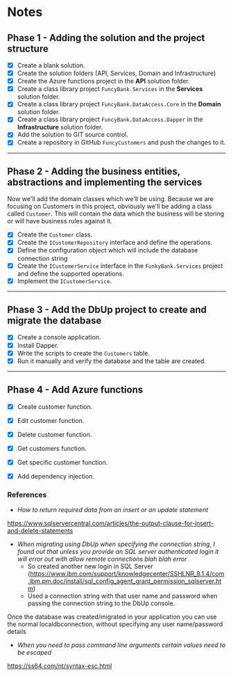 # Notes

## Phase 1 - Adding the solution and the project structure

- [x] Create a blank solution.
- [x] Create the solution folders (API, Services, Domain and Infrastructure)
- [x] Create the Azure functions project in the **API** solution folder.
- [x] Create a class library project `FuncyBank.Services` in the **Services** solution folder.
- [x] Create a class library project `FuncyBank.DataAccess.Core` in the **Domain** solution folder.
- [x] Create a class library project `FuncyBank.DataAccess.Dapper` in the **Infrastructure** solution folder.
- [x] Add the solution to GIT source control.
- [x] Create a repository in GitHub `FuncyCustomers` and push the changes to it.

---

## Phase 2 - Adding the business entities, abstractions and implementing the services

Now we'll add the domain classes which we'll be using. Because we are focusing on Customers in this project,
obviously we'll be adding a class called `Customer`. This will contain the data which the business will be storing or will have business rules against it.

- [x] Create the `Customer` class.
- [x] Create the `ICustomerRepository` interface and define the operations.
- [x] Define the configuration object which will include the database connection string
- [x] Create the `ICustomerService` interface in the `FunkyBank.Services` project and define the supported operations.
- [x] Implement the `ICustomerService`.

---

## Phase 3 - Add the DbUp project to create and migrate the database

- [x] Create a console application.
- [x] Install Dapper.
- [x] Write the scripts to create the `Customers` table.
- [x] Run it manually and verify the database and the table are created.

---

## Phase 4 - Add Azure functions

- [x] Create customer function.
- [x] Edit customer function.
- [x] Delete customer function.
- [x] Get customers function.
- [x] Get specific customer function.
- [x] Add dependency injection.


### References

* *How to return required data from an insert or an update statement*

https://www.sqlservercentral.com/articles/the-output-clause-for-insert-and-delete-statements

* *When migrating using DbUp when specifying the connection string, I found out that unless you provide an SQL server authenticated login it will error out with allow remote connections blah blah error*
  * So created another new login in SQL Server (https://www.ibm.com/support/knowledgecenter/SSHLNR_8.1.4/com.ibm.pm.doc/install/sql_config_agent_grant_permission_sqlserver.htm)
  * Used a connection string with that user name and password when passing the connection string to the DbUp console.

Once the database was created/migrated in your application you can use the normal localdbconnection, without specifying any user name/password details

* *When you need to pass command line arguments certain values need to be escaped*

https://ss64.com/nt/syntax-esc.html